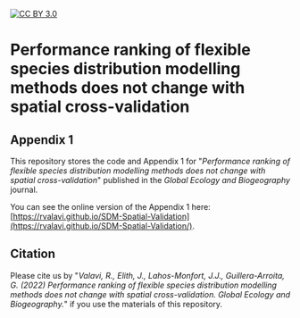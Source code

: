 [![CC BY 3.0][cc-by-shield]][cc-by]

[cc-by]: http://creativecommons.org/licenses/by/3.0/
[cc-by-image]: https://licensebuttons.net/l/by/3.0/88x31.png
[cc-by-shield]: https://img.shields.io/badge/License-CC%20BY-lightgrey.svg

# Performance ranking of flexible species distribution modelling methods does not change with spatial cross-validation
## Appendix 1

This repository stores the code and Appendix 1 for "*Performance ranking of flexible species distribution modelling methods does not change with spatial cross-validation*" published in the *Global Ecology and Biogeography* journal.

You can see the online version of the Appendix 1 here: [https://rvalavi.github.io/SDM-Spatial-Validation](https://rvalavi.github.io/SDM-Spatial-Validation/).

## Citation
Please cite us by "*Valavi, R., Elith, J., Lahos-Monfort, J.J., Guillera-Arroita, G. (2022) Performance ranking of flexible species distribution modelling methods does not change with spatial cross-validation. Global Ecology and Biogeography.*" if you use the materials of this repository.

